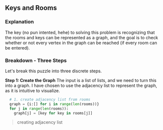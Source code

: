 <!--title={Keys and Rooms Explanation}-->

<!--badges={Algorithms:15,Python:5}-->

<!--concepts={useOfGraphs, realLifeApplication, adjacencyList, depthFirstSearch}-->

## Keys and Rooms
### Explanation
The key (no pun intented, hehe) to solving this problem is recognizing that the rooms and keys can be represented as a graph, and the goal is to check whether or not every vertex in the graph can be reached (if every room can be entered).

### Breakdown - Three Steps
Let's break this puzzle into three discrete steps.

**Step 1: Create the Graph**
The input is a list of lists, and we need to turn this into a graph. I have chosen to use the adjacency list to represent the graph, as it is intuitive to visualize. 

```python
  # 1. create adjacency list from rooms
  graph = {i:[] for i in range(len(rooms))}
  for j in range(len(rooms)):
    graph[j] = [key for key in rooms[j]]
```
> creating adjacency list






